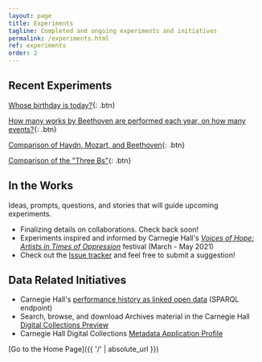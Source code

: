 ```yaml
---
layout: page
title: Experiments
tagline: Completed and ongoing experiments and initiatives
permalink: /experiments.html
ref: experiments
order: 2
---
```


## Recent Experiments

[Whose birthday is today?](/experiments/chdl-0001-a.md){: .btn}

[How many works by Beethoven are performed each year, on how many events?](/experiments/chdl-0002.md){: .btn}

[Comparison of Haydn, Mozart, and Beethoven](/experiments/chdl-0003.md){: .btn}

[Comparison of the "Three Bs"](/experiments/chdl-0004.md){: .btn}

## In the Works

Ideas, prompts, questions, and stories that will guide upcoming experiments.

- Finalizing details on collaborations. Check back soon!
- Experiments inspired and informed by Carnegie Hall's *[Voices of Hope: Artists in Times of Oppression](https://www.carnegiehall.org/Events/Season-Highlights/Voices-of-Hope)* festival (March - May 2021)
- Check out the <a href="https://github.com/CarnegieHall/datalab/issues" target="_blank">Issue tracker</a> and feel free to submit a suggestion!

## Data Related Initiatives
- Carnegie Hall's <a href="http://data.carnegiehall.org/" target="_blank">performance history as linked open data</a> (SPARQL endpoint)
- Search, browse, and download Archives material in the Carnegie Hall <a href="https://collections.carnegiehall.org/" target="_blank">Digital Collections Preview</a>
- Carnegie Hall Digital Collections <a href="https://carnegiehall.github.io/digitalcolls-metadataprofile/" target="_blank">Metadata Application Profile</a>

[Go to the Home Page]({{ '/' | absolute_url }})
